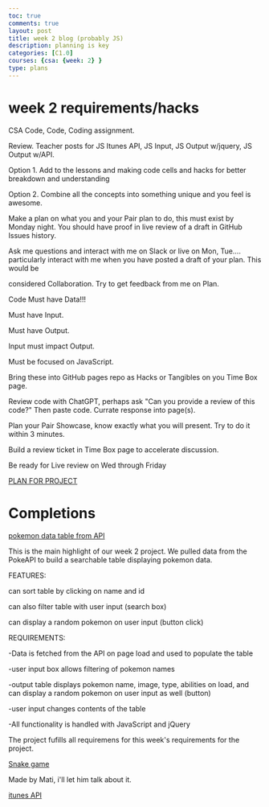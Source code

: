 ```yaml
---
toc: true
comments: true
layout: post
title: week 2 blog (probably JS)
description: planning is key
categories: [C1.0]
courses: {csa: {week: 2} }
type: plans
---
```


# week 2 requirements/hacks 


CSA Code, Code, Coding assignment.

Review. Teacher posts for JS Itunes API, JS Input, JS Output w/jquery, JS Output w/API.

Option 1. Add to the lessons and making code cells and hacks for better breakdown and understanding

Option 2. Combine all the concepts into something unique and you feel is awesome.
 
 Make a plan on what you and your Pair plan to do, this must exist by Monday night. You should have proof in live review of a draft in GitHub Issues history.
 
 Ask me questions and interact with me on Slack or live on Mon, Tue…. particularly interact with me when you have posted a draft of your plan. This would be 
 
 considered Collaboration. Try to get feedback from me on Plan.
 
 Code Must have Data!!!
 
 Must have Input.
 
 Must have Output.
 
 Input must impact Output.
 
 Must be focused on JavaScript.
 
 Bring these into GitHub pages repo as Hacks or Tangibles on you Time Box page.
 
 Review code with ChatGPT, perhaps ask "Can you provide a review of this code?" Then paste code. Currate response into page(s).
 
 Plan your Pair Showcase, know exactly what you will present. Try to do it within 3 minutes.
 
 Build a review ticket in Time Box page to accelerate discussion.
 
 Be ready for Live review on Wed through Friday


[PLAN FOR PROJECT](https://github.com/Jyustin/getsums/issues/1)

# Completions

[pokemon data table from API](https://jyustin.github.io/getsums//c1.0/2023/08/18/pokeapi.html)

This is the main highlight of our week 2 project. We pulled data from the PokeAPI to build a searchable table displaying pokemon data. 

FEATURES:

can sort table by clicking on name and id

can also filter table with user input (search box)

can display a random pokemon on user input (button click)

REQUIREMENTS:

-Data is fetched from the API on page load and used to populate the table

-user input box allows filtering of pokemon names

-output table displays pokemon name, image, type, abilities on load, and can display a random pokemon on user input as well (button)

-user input changes contents of the table

-All functionality is handled with JavaScript and jQuery


The project fufills all requiremens for this week's requirements for the project. 


[Snake game](https://jyustin.github.io/getsums//c1.0/2022/07/08/PBL-FE-snake.html)

Made by Mati, i'll let him talk about it.


[itunes API](https://jyustin.github.io/getsums//frontend/home_table)
